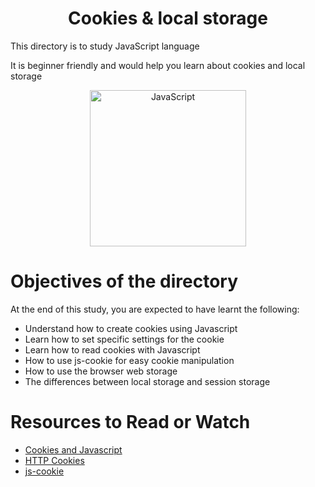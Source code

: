<center> <h1>Cookies & local storage</h1> </center>
<P>This directory is to study JavaScript language</P>
<P>It is beginner friendly and would help you learn about cookies and local storage</P>

<center> <img src="https://www.global-itech.com/wp-content/uploads/2020/04/javaScriptIcon-600x680.jpeg" width="250" height="250" alt="JavaScript"> </center>

<h1> Objectives of the directory </h1>
<p>At the end of this study, you are expected to have learnt the following: </p>

- Understand how to create cookies using Javascript
- Learn how to set specific settings for the cookie
- Learn how to read cookies with Javascript
- How to use js-cookie for easy cookie manipulation
- How to use the browser web storage
- The differences between local storage and session storage

<h1> Resources to Read or Watch </h1>
<ul>
	<li> <a href="https://www.w3schools.com/js/js_cookies.asp" target="_blank">Cookies and Javascript</a></li>
	<li> <a href="https://developer.mozilla.org/en-US/docs/Web/HTTP/Cookies" target="_blank">HTTP Cookies</a></li>
	<li> <a href="https://github.com/js-cookie/js-cookie" target="_blank">js-cookie</a></li>
</ul>
